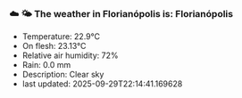 ### ☁️ 🌤️  The weather in Florianópolis is: Florianópolis

- Temperature: 22.9°C
- On flesh: 23.13°C
- Relative air humidity: 72%
- Rain: 0.0 mm
- Description: Clear sky
- last updated: 2025-09-29T22:14:41.169628
